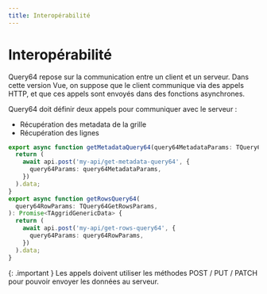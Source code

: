 ```yaml
---
title: Interopérabilité
---
```


# Interopérabilité

Query64 repose sur la communication entre un client et un serveur.
Dans cette version Vue, on suppose que le client communique via des appels HTTP,
et que ces appels sont envoyés dans des fonctions asynchrones.

Query64 doit définir deux appels pour communiquer avec le serveur : 
- Récupération des metadata de la grille
- Récupération des lignes

```ts
export async function getMetadataQuery64(query64MetadataParams: TQuery64GetMetadataParams) {
  return (
    await api.post('my-api/get-metadata-query64', {
      query64Params: query64MetadataParams,
    })
  ).data;
}
export async function getRowsQuery64(
  query64RowParams: TQuery64GetRowsParams,
): Promise<TAggridGenericData> {
  return (
    await api.post('my-api/get-rows-query64', {
      query64Params: query64RowParams,
    })
  ).data;
}
```

{: .important }
Les appels doivent utiliser les méthodes POST / PUT / PATCH pour pouvoir envoyer les données au serveur.